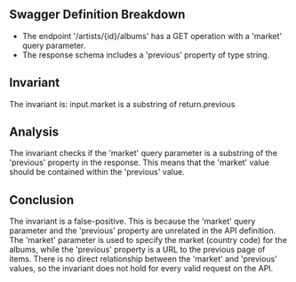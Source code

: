 ## Swagger Definition Breakdown
- The endpoint '/artists/{id}/albums' has a GET operation with a 'market' query parameter.
- The response schema includes a 'previous' property of type string.

## Invariant
The invariant is: input.market is a substring of return.previous

## Analysis
The invariant checks if the 'market' query parameter is a substring of the 'previous' property in the response. This means that the 'market' value should be contained within the 'previous' value.

## Conclusion
The invariant is a false-positive. This is because the 'market' query parameter and the 'previous' property are unrelated in the API definition. The 'market' parameter is used to specify the market (country code) for the albums, while the 'previous' property is a URL to the previous page of items. There is no direct relationship between the 'market' and 'previous' values, so the invariant does not hold for every valid request on the API.
